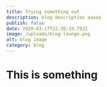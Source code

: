 ```yaml
---
title: Trying something out
description: blog description aaaaa
publish: false
date: 2020-03-17T22:30:19.792Z
image: /uploads/blog-lounge.png
alt: blog image
category: blog
---
```

# This is something